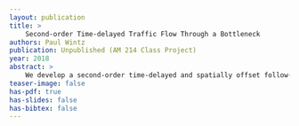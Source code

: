 ```yaml
---
layout: publication
title: > 
    Second-order Time-delayed Traffic Flow Through a Bottleneck
authors: Paul Wintz
publication: Unpublished (AM 214 Class Project)
year: 2018
abstract: >
    We develop a second-order time-delayed and spatially offset follow-the-leader model. The velocity of the lead vehicle is reduced as a function of position to simulate passage through a bottleneck in the road. We discuss conditions in our model that produces both forward and back-propagating waves. To quantify our results, we examine the average velocities of each vehicle and determine whether any collisions between vehicles occur.
teaser-image: false
has-pdf: true
has-slides: false
has-bibtex: false
---
```


